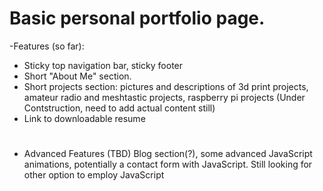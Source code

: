 # Basic personal portfolio page.

-Features (so far):

- Sticky top navigation bar, sticky footer
- Short "About Me" section.
- Short projects section: pictures and descriptions of 3d print projects, amateur radio and meshtastic projects,
raspberry pi projects (Under Contstruction, need to add actual content still)
- Link to downloadable resume
 #
- Advanced Features (TBD) Blog section(?), some advanced JavaScript animations, potentially a contact form with
JavaScript.  Still looking for other option to employ JavaScript
